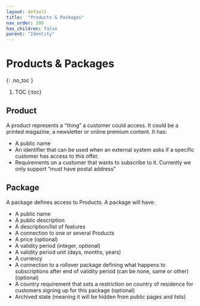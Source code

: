```yaml
---
layout: default
title:  "Products & Packages"
nav_order: 100
has_children: false
parent: "Identity"
---
```


# Products & Packages
{: .no_toc }

1. TOC
{:toc}

## Product

A product represents a “thing” a customer could access. It could be a printed magazine, a newsletter or online premium content. It has:

* A public name
* An identifier that can be used when an external system asks if a specific customer has access to this offer.
* Requirements on a customer that wants to subscribe to it. Currently we only support “must have postal address”

## Package

A package defines access to Products. A package will have:

* A public name
* A public description
* A description/list of features
* A connection to one or several Products
* A price (optional)
* A validity period (integer, optional)
* A validity period unit (days, months, years)
* A currency
* A connection to a rollover package defining what happens to subscriptions after end of validity period (can be none, same or other) (optional)
* A country requirement that sets a restriction on country of residence for customers signing up for this package (optional)
* Archived state (meaning it will be hidden from public pages and lists)

